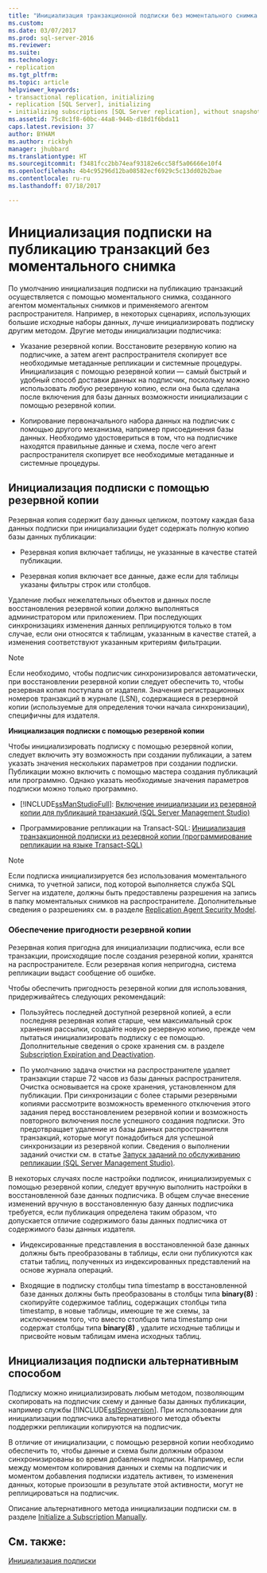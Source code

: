 ```yaml
---
title: "Инициализация транзакционной подписки без моментального снимка | Документация Майкрософт"
ms.custom: 
ms.date: 03/07/2017
ms.prod: sql-server-2016
ms.reviewer: 
ms.suite: 
ms.technology:
- replication
ms.tgt_pltfrm: 
ms.topic: article
helpviewer_keywords:
- transactional replication, initializing
- replication [SQL Server], initializing
- initializing subscriptions [SQL Server replication], without snapshots
ms.assetid: 75c8c1f8-60bc-44a8-944b-d18d1f6bda11
caps.latest.revision: 37
author: BYHAM
ms.author: rickbyh
manager: jhubbard
ms.translationtype: HT
ms.sourcegitcommit: f3481fcc2bb74eaf93182e6cc58f5a06666e10f4
ms.openlocfilehash: 4b4c95296d12ba08582ecf6929c5c13dd02b2bae
ms.contentlocale: ru-ru
ms.lasthandoff: 07/18/2017

---
```

# <a name="initialize-a-transactional-subscription-without-a-snapshot"></a>Инициализация подписки на публикацию транзакций без моментального снимка
  По умолчанию инициализация подписки на публикацию транзакций осуществляется с помощью моментального снимка, созданного агентом моментальных снимков и применяемого агентом распространителя. Например, в некоторых сценариях, использующих большие исходные наборы данных, лучше инициализировать подписку другим методом. Другие методы инициализации подписчика:  
  
-   Указание резервной копии. Восстановите резервную копию на подписчике, а затем агент распространителя скопирует все необходимые метаданные репликации и системные процедуры. Инициализация с помощью резервной копии — самый быстрый и удобный способ доставки данных на подписчик, поскольку можно использовать любую резервную копию, если она была сделана после включения для базы данных возможности инициализации с помощью резервной копии.  
  
-   Копирование первоначального набора данных на подписчик с помощью другого механизма, например присоединения базы данных. Необходимо удостовериться в том, что на подписчике находятся правильные данные и схема, после чего агент распространителя скопирует все необходимые метаданные и системные процедуры.  
  
## <a name="initializing-a-subscription-with-a-backup"></a>Инициализация подписки с помощью резервной копии  
 Резервная копия содержит базу данных целиком, поэтому каждая база данных подписки при инициализации будет содержать полную копию базы данных публикации:  
  
-   Резервная копия включает таблицы, не указанные в качестве статей публикации.  
  
-   Резервная копия включает все данные, даже если для таблицы указаны фильтры строк или столбцов.  
  
 Удаление любых нежелательных объектов и данных после восстановления резервной копии должно выполняться администратором или приложением. При последующих синхронизациях изменения данных реплицируются только в том случае, если они относятся к таблицам, указанным в качестве статей, а изменения соответствуют указанным критериям фильтрации.  
  
> [!NOTE]  
>  Если необходимо, чтобы подписчик синхронизировался автоматически, при восстановлении резервной копии следует обеспечить то, чтобы резервная копия поступала от издателя. Значения регистрационных номеров транзакций в журнале (LSN), содержащиеся в резервной копии (используемые для определения точки начала синхронизации), специфичны для издателя.  
  
 **Инициализация подписки с помощью резервной копии**  
  
 Чтобы инициализировать подписку с помощью резервной копии, следует включить эту возможность при создании публикации, а затем указать значения нескольких параметров при создании подписки. Публикации можно включить с помощью мастера создания публикаций или программно. Однако указать необходимые значения параметров подписки можно только программно.  
  
-   [!INCLUDE[ssManStudioFull](../../includes/ssmanstudiofull-md.md)]: [Включение инициализации из резервной копии для публикаций транзакций (SQL Server Management Studio)](../../relational-databases/replication/enable-initialization-with-backup-for-transactional-publications.md)  
  
-   Программирование репликации на Transact-SQL: [Инициализация транзакционной подписки из резервной копии (программирование репликации на языке Transact-SQL)](../../relational-databases/replication/initialize-a-transactional-subscription-from-a-backup.md)  
  
> [!NOTE]  
>  Если подписка инициализируется без использования моментального снимка, то учетной записи, под которой выполняется служба SQL Server на издателе, должны быть предоставлены разрешения на запись в папку моментальных снимков на распространителе. Дополнительные сведения о разрешениях см. в разделе [Replication Agent Security Model](../../relational-databases/replication/security/replication-agent-security-model.md).  
  
### <a name="ensuring-the-suitability-of-a-backup"></a>Обеспечение пригодности резервной копии  
 Резервная копия пригодна для инициализации подписчика, если все транзакции, происходящие после создания резервной копии, хранятся на распространителе. Если резервная копия непригодна, система репликации выдаст сообщение об ошибке.  
  
 Чтобы обеспечить пригодность резервной копии для использования, придерживайтесь следующих рекомендаций:  
  
-   Пользуйтесь последней доступной резервной копией, а если последняя резервная копия старше, чем максимальный срок хранения рассылки, создайте новую резервную копию, прежде чем пытаться инициализировать подписку с ее помощью. Дополнительные сведения о сроке хранения см. в разделе [Subscription Expiration and Deactivation](../../relational-databases/replication/subscription-expiration-and-deactivation.md).  
  
-   По умолчанию задача очистки на распространителе удаляет транзакции старше 72 часов из базы данных распространителя. Очистка основывается на сроке хранения, установленном для публикации. При синхронизации с более старыми резервными копиями рассмотрите возможность временного отключения этого задания перед восстановлением резервной копии и возможность повторного включения после успешного создания подписки. Это предотвращает удаление из базы данных распространителя транзакций, которые могут понадобиться для успешной синхронизации из резервной копии. Сведения о выполнении заданий очистки см. в статье [Запуск заданий по обслуживанию репликации (SQL Server Management Studio)](../../relational-databases/replication/administration/run-replication-maintenance-jobs-sql-server-management-studio.md).  
  
 В некоторых случаях после настройки подписок, инициализируемых с помощью резервной копии, следует вручную выполнить настройки в восстановленной базе данных подписчика. В общем случае внесение изменений вручную в восстановленную базу данных подписчика требуется, если публикация определена таким образом, что допускается отличие содержимого базы данных подписчика от содержимого базы данных издателя.  
  
-   Индексированные представления в восстановленной базе данных должны быть преобразованы в таблицы, если они публикуются как статьи таблиц, полученных из индексированных представлений на основе журнала операций.  
  
-   Входящие в подписку столбцы типа timestamp в восстановленной базе данных должны быть преобразованы в столбцы типа **binary(8)** : скопируйте содержимое таблиц, содержащих столбцы типа timestamp, в новые таблицы, имеющие те же схемы, за исключением того, что вместо столбцов типа timestamp они содержат столбцы типа **binary(8)** , удалите исходные таблицы и присвойте новым таблицам имена исходных таблиц.  
  
## <a name="initializing-a-subscription-with-an-alternative-method"></a>Инициализация подписки альтернативным способом  
 Подписку можно инициализировать любым методом, позволяющим скопировать на подписчик схему и данные базы данных публикации, например службы [!INCLUDE[ssISnoversion](../../includes/ssisnoversion-md.md)]. При использовании для инициализации подписчика альтернативного метода объекты поддержки репликации копируются на подписчик.  
  
 В отличие от инициализации, с помощью резервной копии необходимо обеспечить то, чтобы данные и схема были должным образом синхронизированы во время добавления подписки. Например, если между моментом копирования данных и схемы на подписчик и моментом добавления подписки издатель активен, то изменения данных, которые произошли в результате этой активности, могут не реплицироваться на подписчик.  
  
 Описание альтернативного метода инициализации подписки см. в разделе [Initialize a Subscription Manually](../../relational-databases/replication/initialize-a-subscription-manually.md).  
  
## <a name="see-also"></a>См. также:  
 [Инициализация подписки](../../relational-databases/replication/initialize-a-subscription.md)  
  
  
